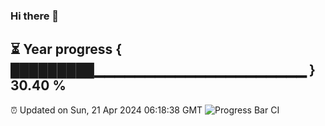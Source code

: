 ### Hi there 👋
⏳ Year progress { █████████▁▁▁▁▁▁▁▁▁▁▁▁▁▁▁▁▁▁▁▁▁ } 30.40 %
---
⏰ Updated on Sun, 21 Apr 2024 06:18:38 GMT
![Progress Bar CI](https://github.com/liununu/liununu/workflows/Progress%20Bar%20CI/badge.svg)
